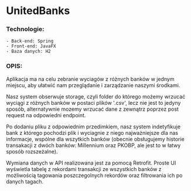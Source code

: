 # UnitedBanks

### Technologie: <br/>
    - Back-end: Spring
    - Front-end: JavaFX
    - Baza danych: H2

### OPIS:
Aplikacja ma na celu zebranie wyciagów z różnych banków w jednym miejscu, aby ułatwić nam przeglądanie i zarządzanie naszymi środkami. <br/>

Nasz system obserwuje storage, czyli folder do którego możemy wrzucać wyciągi z różnych banków w postaci plików '.csv', lecz nie jest to jedyny sposób, alternatywnie mozemy wrzucać dane z zewnątrz poprzez post request na odpowiedni endpoint. <br/> 

Po dodaniu pliku z odpowiednim przedimkiem, nasz system indetyfikuje bank z którego pochodzi plik i wyciagnie z niego najważniejsze dla nas informacje,
wspólne dla wszytkich banków (obecnie obsługujemy historie transakacji z dwóch banków: Millennium oraz PKOBP, ale jest to w łatwy sposób rozszeżalne).<br/> 

Wymiana danych w API realizowana jest za pomocą Retrofit. Proste UI wyświetla tabelę z rekordami transakcji ze wszystkich banków z możliwością tagowania poszczegolnych rekordów oraz filtrowania ich po danych tagach. <br/> 
